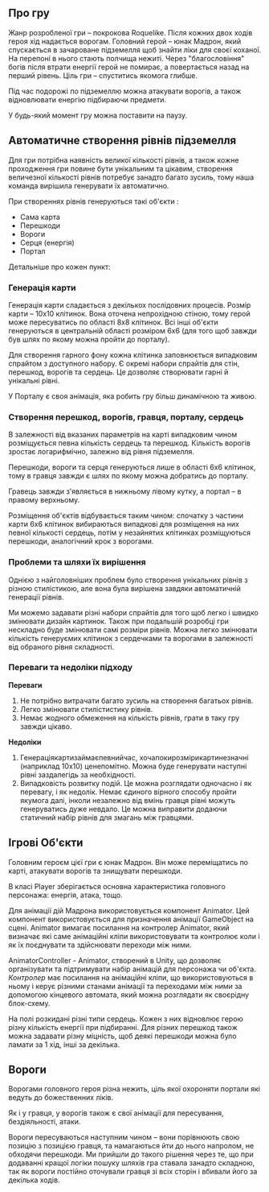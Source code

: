 ## **Про гру**

Жанр розробленої гри – покрокова Roquelike. Після кожних двох ходів героя хід надається ворогам. Головний герой – юнак Мадрон, який спускається в зачароване підземелля щоб знайти ліки для своєї коханої. На перепоні в нього стають полчища нежиті. Через &quot;благословіння&quot; богів після втрати енергії герой не помирає, а повертається назад на перший рівень. Ціль гри – спуститись якомога глибше.

Під час подорожі по підземеллю можна атакувати ворогів, а також відновлювати енергію підбираючи предмети.

У будь-який момент гру можна поставити на паузу.

## **Автоматичне створення рівнів підземелля**

Для гри потрібна наявність великої кількості рівнів, а також кожне проходження гри повине бути унікальним та цікавим, створення величезної кількості рівнів потребує занадто багато зусиль, тому наша команда вирішила генерувати їх автоматично.

При створеннях рівнів генеруються такі об&#39;єкти :

- Сама карта
- Перешкоди
- Вороги
- Серця (енергія)
- Портал

Детальніше про кожен пункт:

### **Генерація карти**

Генерація карти сладається з декількох послідовних процесів. Розмір карти – 10х10 клітинок. Вона оточена непрохідною стіною, тому герой може пересуватись по області 8х8 клітинок. Всі інші об&#39;єкти генеруються в центральній області розміром 6х6 (для того щоб завжди був шлях по якому можна пройти до порталу).

Для створення гарного фону кожна клітинка заповнюється випадковим спрайтом з доступного набору. Є окремі набори спрайтів для стін, перешкод, ворогів та сердець. Це дозволяє створювати гарні й унікальні рівні.

У Порталу є своя анімація, яка робить гру більш динамічною та живою.

### **Створення перешкод, ворогів, гравця, порталу, сердець**

В залежності від вказаних параметрів на карті випадковим чином розміщується певна кількість сердець та перешкод. Кількість ворогів зростає логарифмічно, залежно від рівня підземелля.

Перешкоди, вороги та серця генеруються лише в області 6х6 клітинок, тому в гравця завжди є шлях по якому можна добратись до порталу.

Гравець завжди з&#39;являється в нижньому лівому кутку, а портал – в правому верхньому.

Розміщення об&#39;єктів відбувається таким чином: спочатку з частини карти 6х6 клітинок вибираються випадкові для розміщення на них певної кількості сердець, потім у незайнятих клітинках розміщуються перешкоди, аналогічний крок з ворогами.

### **Проблеми та шляхи їх вирішення**

Однією з найголовніших проблем було створення унікальних рівнів з різною стилістикою, але вона була вирішена завдяки автоматичній генерації рівнів.

Ми можемо задавати різні набори спрайтів для того щоб легко і швидко змінювати дизайн картинок. Також при подальшій розробці гри нескладно буде змінювати самі розміри рівнів. Можна легко змінювати кількість генеруємих клітинок з сердечками та ворогами в залежності від обраного рівня складності.

### **Переваги та недоліки підходу**

**Переваги**

1. Не потрібно витрачати багато зусиль на створення багатьох рівнів.
2. Легко змінювати стилістистику рівнів.
3. Немає жодного обмеження на кількість рівнів, грати в таку гру завжди цікаво.

**Недоліки**

1. Генераціякартизаймаєпевнийчас, хочапокирозмірикартинезначні (наприклад 10х10) ценепомітно. Можна буде генерувати наступні рівні заздалегідь за необхідності.
2. Випадковість розвитку подій. Це можна розглядати одночасно і як перевагу, і як недолік. Немає єдиного вірного способу пройти якумога далі, інколи незалежно від вмінь гравця рівні можуть генеруватись дуже невдало. Це можна виправити додаючи статичний набір рівнів для змагань між гравцями.

## **Ігрові Об&#39;єкти**

Головним героєм цієї гри є юнак Мадрон. Він може переміщатись по карті, атакувати ворогів та знищувати перешкоди.

В класі Player зберігається основна характеристика головного персонажа: енергія, атака, тощо.

Для анімації дій Мадрона використовується компонент Animator. Цей компонент використовується для призначення анімації GameObject на сцені. Animator вимагає посилання на контролер Animator, який визначає які саме анімаційні кліпи використовувати та контролює коли і як їх поєднувати та здійснювати переходи між ними.

AnimatorController - Animator, створений в Unity, що дозволяє організувати та підтримувати набір анімацій для персонажа чи об&#39;єкта. _Контролер_ має посилання на анімаційні кліпи, що використовуються в ньому і керує різними станами анімації та переходами між ними за допомогою кінцевого автомата, який можна розглядати як своєрідну блок-схему.

На полі розкидані різні типи сердець. Кожен з них відновлює герою різну кількість енергії при підбиранні.
Для різних перешкод також можна задавати різну міцність, щоб деякі перешкоди можна було ламати за 1 хід, інші за декілька.

## **Вороги**

Ворогами головного героя різна нежить, ціль якої охороняти портали які ведуть до божественних ліків.

Як і у гравця, у ворогів також є свої анімації для пересування, бездіяльності, атаки.

Вороги пересуваються наступним чином – вони порівнюють свою позицію з позицією гравця, та намагаються йти до нього напролом, не обходячи перешкоди. Ми прийшли до такого рішення через те, що при додаванні кращої логіки пошуку шляхів гра ставала занадто складною, так як вороги постійно оточували гравця зі всіх сторін і вбивали його за декілька ходів.